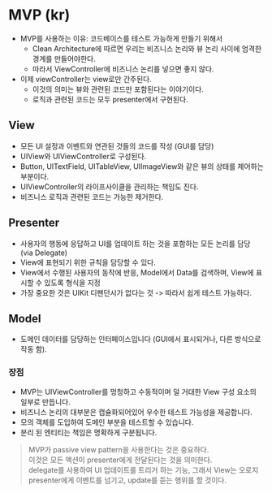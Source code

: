 # MVP (kr)

- MVP를 사용하는 이유: 코드베이스를 테스트 가능하게 만들기 위해서
	- Clean Architecture에 따르면 우리는 비즈니스 논리와 뷰 논리 사이에 엄격한 경계를 만들어야한다.
	- 따라서 ViewController에 비즈니스 논리를 넣으면 좋지 않다.
- 이제 viewController는 view로만 간주된다.
	- 이것의 의미는 뷰와 관련된 코드만 포함된다는 이야기이다.
	- 로직과 관련된 코드는 모두 presenter에서 구현된다.
	
## View
- 모든 UI 설정과 이벤트와 연관된 것들의 코드를 작성 (GUI를 담당)
- UIView와 UIViewController로 구성된다.
- Button, UITextField, UITableView, UIImageView와 같은 뷰의 상태를 제어하는 부분이다.
- UIViewController의 라이프사이클을 관리하는 책임도 진다.
- 비즈니스 로직과 관련된 코드는 가능한 제거한다.

## Presenter
- 사용자의 행동에 응답하고 UI를 업데이트 하는 것을 포함하는 모든 논리를 담당 (via Delegate)
- View에 표현되기 위한 규칙을 담당할 수 있다.
- View에서 수행된 사용자의 동작에 반응, Model에서 Data를 검색하며, View에 표시할 수 있도록 형식을 지정
- 가장 중요한 것은 UIKit 디팬던시가 없다는 것 -> 따라서 쉽게 테스트 가능하다.

## Model
- 도메인 데이터를 담당하는 인터페이스입니다 (GUI에서 표시되거나, 다른 방식으로 작동 함).

### 장점
- MVP는 UIViewController를 멍청하고 수동적이며 덜 거대한 View 구성 요소의 일부로 만듭니다.
- 비즈니스 논리의 대부분은 캡슐화되어있어 우수한 테스트 가능성을 제공합니다.
- 모의 객체를 도입하여 도메인 부분을 테스트할 수 있습니다.
- 분리 된 엔티티는 책임은 명확하게 구분됩니다.


> MVP가 passive view pattern을 사용한다는 것은 중요하다.</br>
> 이것은 모든 액션이 presenter에게 전달된다는 것을 의미한다.</br>
> delegate를 사용하여 UI 업데이트를 트리거 하는 기능, 그래서 View는 오로지 presenter에게 이벤트를 넘기고, update를 듣는 행위를 할 것이다.
